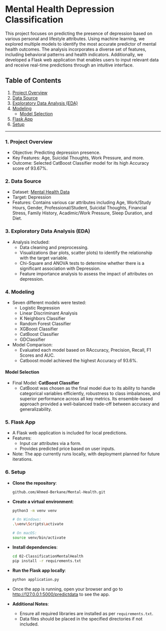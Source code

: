 # Mental Health Depression Classification


This project focuses on predicting the presence of depression based on various personal and lifestyle attributes. Using machine learning, we explored multiple models to identify the most accurate predictor of mental health outcomes. The analysis incorporates a diverse set of features, including behavioral patterns and health indicators. Additionally, we developed a Flask web application that enables users to input relevant data and receive real-time predictions through an intuitive interface.

## Table of Contents
1. [Project Overview](#project-overview)
2. [Data Source](#data-source)
3. [Exploratory Data Analysis (EDA)](#exploratory-data-analysis-eda)
4. [Modeling](#modeling)
    - [Model Selection](#model-selection)
5. [Flask App](#flask-app)
6. [Setup](#setup)

---

### 1. Project Overview
   - Objective: Predicting depression presence.
   - Key Features: Age, Suicidal Thoughts, Work Pressure, and more.
   - Outcome: Selected CatBoost Classifier model for its high Accuracy score of 93.67%.

### 2. Data Source
   - Dataset: [Mental Health Data](https://www.kaggle.com/competitions/playground-series-s4e11/data)
   - Target: Depression
   - Features: Contains various car attributes including Age, Work/Study Hours, Gender, Professional/Student, Suicidal Thoughts, Financial Stress, Family History, Acadimic/Work Pressure, Sleep Duration, and Diet.


### 3. Exploratory Data Analysis (EDA)
   - Analysis included:
      - Data cleaning and preprocessing.
      - Visualizations (bar plots, scatter plots) to identify the relationship with the target variable.
      - Chi-Square and ANOVA tests to determine whether there is a significant association with Depression.
      - Feature importance analysis to assess the impact of attributes on depression.

### 4. Modeling
   - Seven different models were tested:
      - Logistic Regression
      - Linear Discriminant Analysis
      - K Neighbors Classifier
      - Random Forest Classifier
      - XGBoost Classifier
      - CatBoost Classifier
      - GDClassifier
   - Model Comparison:
      - Evaluated each model based on RAccuracy, Precision, Recall, F1 Scores and AUC.
      - Catboost model achieved the highest Accuracy of 93.6%.

#### Model Selection
   - Final Model: **CatBoost Classifier**
      -  CatBoost was chosen as the final model due to its ability to handle categorical variables efficiently, robustness to class imbalances, and superior performance across all key metrics. Its ensemble-based approach provided a well-balanced trade-off between accuracy and generalizability.

### 5. Flask App
   - A Flask web application is included for local predictions.
   - Features:
      - Input car attributes via a form.
      - Provides predicted price based on user inputs.
   - Note: The app currently runs locally, with deployment planned for future iterations.

### 6. Setup
   - **Clone the repository**:
     ```bash
     github.com/Ahmed-Berkane/Mental-Health.git
     ```
   - **Create a virtual environment**:
     ```bash
     python3 -m venv venv

     # On Windows:
     .\venv\Scripts\activate 

     # On macOS:  
     source venv/bin/activate
     ```
   - **Install dependencies**:
     ```bash
     cd 02-ClassificationMentalHealth
     pip install -r requirements.txt
     ```
   - **Run the Flask app locally**:
     ```bash
     python application.py
     ```
   - Once the app is running, open your browser and go to http://127.0.0.1:5000/predictdata to see the app.

   - **Additional Notes**:
      - Ensure all required libraries are installed as per `requirements.txt`.
      - Data files should be placed in the specified directories if not included.



